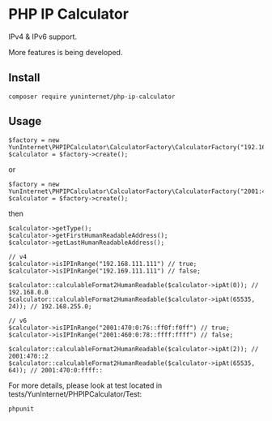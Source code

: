 # PHP IP Calculator
IPv4 & IPv6 support.

More features is being developed.

## Install
```
composer require yuninternet/php-ip-calculator
```
## Usage
```
$factory = new YunInternet\PHPIPCalculator\CalculatorFactory\CalculatorFactory("192.168.111.222/16");
$calculator = $factory->create();
```
or
```
$factory = new YunInternet\PHPIPCalculator\CalculatorFactory\CalculatorFactory("2001:470:0:76::2/48");
$calculator = $factory->create();
```
then
```
$calculator->getType();
$calculator->getFirstHumanReadableAddress();
$calculator->getLastHumanReadableAddress();

// v4
$calculator->isIPInRange("192.168.111.111") // true;
$calculator->isIPInRange("192.169.111.111") // false;

$calculator::calculableFormat2HumanReadable($calculator->ipAt(0)); // 192.168.0.0
$calculator::calculableFormat2HumanReadable($calculator->ipAt(65535, 24)); // 192.168.255.0;

// v6
$calculator->isIPInRange("2001:470:0:76::ff0f:f0ff") // true;
$calculator->isIPInRange("2001:460:0:78::ffff:ffff") // false;

$calculator::calculableFormat2HumanReadable($calculator->ipAt(2)); // 2001:470::2
$calculator::calculableFormat2HumanReadable($calculator->ipAt(65535, 64)); // 2001:470:0:ffff::
```

For more details, please look at test located in tests/YunInternet/PHPIPCalculator/Test:
```
phpunit
```